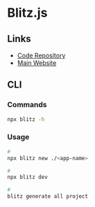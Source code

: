 # Blitz.js

## Links

- [Code Repository](https://github.com/blitz-js/blitz)
- [Main Website](https://blitzjs.com)

## CLI

### Commands

```sh
npx blitz -h
```

### Usage

```sh
#
npx blitz new ./<app-name>

#
npx blitz dev

#
blitz generate all project
```

